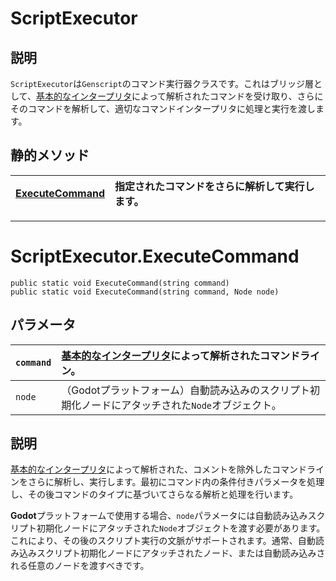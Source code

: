 # ScriptExecutor

## 説明

`ScriptExecutor`は`Genscript`のコマンド実行器クラスです。これはブリッジ層として、[基本的なインタープリタ](BaseInterpreter.md)によって解析されたコマンドを受け取り、さらにそのコマンドを解析して、適切なコマンドインタープリタに処理と実行を渡します。

## 静的メソッド

|[ExecuteCommand](#scriptexecutorexecutecommand)|指定されたコマンドをさらに解析して実行します。|
|:---|:---|

---

# ScriptExecutor.ExecuteCommand

`public static void ExecuteCommand(string command)`  
`public static void ExecuteCommand(string command, Node node)`

## パラメータ

|`command`|[基本的なインタープリタ](BaseInterpreter.md)によって解析されたコマンドライン。|
|:---|:---|
|`node`|（Godotプラットフォーム）自動読み込みのスクリプト初期化ノードにアタッチされた`Node`オブジェクト。|

## 説明

[基本的なインタープリタ](BaseInterpreter.md)によって解析された、コメントを除外したコマンドラインをさらに解析し、実行します。最初にコマンド内の条件付きパラメータを処理し、その後コマンドのタイプに基づいてさらなる解析と処理を行います。

**Godot**プラットフォームで使用する場合、`node`パラメータには自動読み込みスクリプト初期化ノードにアタッチされた`Node`オブジェクトを渡す必要があります。これにより、その後のスクリプト実行の文脈がサポートされます。通常、自動読み込みスクリプト初期化ノードにアタッチされたノード、または自動読み込みされる任意のノードを渡すべきです。
